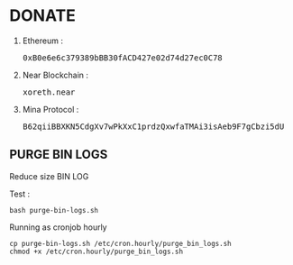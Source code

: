 # DONATE

1. Ethereum : <pre>0xB0e6e6c379389bBB30fACD427e02d74d27ec0C78</pre>
2. Near Blockchain : <pre>xoreth.near</pre>
3. Mina Protocol : <pre>B62qiiBBXKN5CdgXv7wPkXxC1prdzQxwfaTMAi3isAeb9F7gCbzi5dU</pre>


## PURGE BIN LOGS

Reduce size BIN LOG 

Test :
```
bash purge-bin-logs.sh
```

Running as cronjob hourly
```
cp purge-bin-logs.sh /etc/cron.hourly/purge_bin_logs.sh
chmod +x /etc/cron.hourly/purge_bin_logs.sh
```
